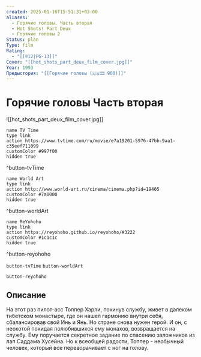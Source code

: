 ```yaml
---
created: 2025-01-16T15:51:31+03:00
aliases:
  - Горячие головы. Часть вторая
  - Hot Shots! Part Deux
  - Горячие головы 2
Status: plan
Type: film
Rating:
  - "[[®️12|PG-13]]"
Cover: "[[hot_shots_part_deux_film_cover.jpg]]"
Year: 1993
Предыстория: "[[Горячие головы (🇺🇸🎞 900)]]"
---
```


# Горячие головы Часть вторая

![[hot_shots_part_deux_film_cover.jpg]]

```button
name TV Time
type link
action https://www.tvtime.com/ru/movie/e7a19201-5976-47bb-9aa1-c35eef711099
customColor #997f00
hidden true
```
^button-tvTime

```button
name World Art
type link
action http://www.world-art.ru/cinema/cinema.php?id=19405
customColor #7a0000
hidden true
```
^button-worldArt

```button
name ReYohoho
type link
action https://reyohoho.github.io/reyohoho/#3222
customColor #1c1c1c
hidden true
```
^button-reyohoho



`button-tvTime` `button-worldArt`

`button-reyohoho`

## Описание

На этот раз пилот-асс Топпер Харли, покинув службу, живет в далеком тибетском монастыре, где он нашел гармонию внутри себя, сбалансировав свой Инь и Янь. Но стране снова нужен герой. И он, с неохотой покидая полюбившихся ему монахов, возвращается на службу. Ему поручается секретное задание по спасению заложников из лап Саддама Хусейна. Но к всеобщей радости, Топпер - необычный человек, который все переворачивает с ног на голову.
